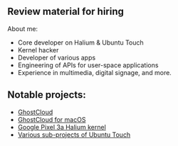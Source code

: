 Review material for hiring
--------------------------

About me:
- Core developer on Halium & Ubuntu Touch
- Kernel hacker
- Developer of various apps
- Engineering of APIs for user-space applications
- Experience in multimedia, digital signage, and more.


Notable projects:
-----------------

- [GhostCloud](https://github.com/fredldotme/harbour-owncloud)
- [GhostCloud for macOS](https://github.com/fredldotme/GhostCloud-macOS)
- [Google Pixel 3a Halium kernel](https://gitlab.com/ubports/porting/reference-device-ports/android_kernel_google_bonito)
- [Various sub-projects of Ubuntu Touch](https://gitlab.com/ubports)

